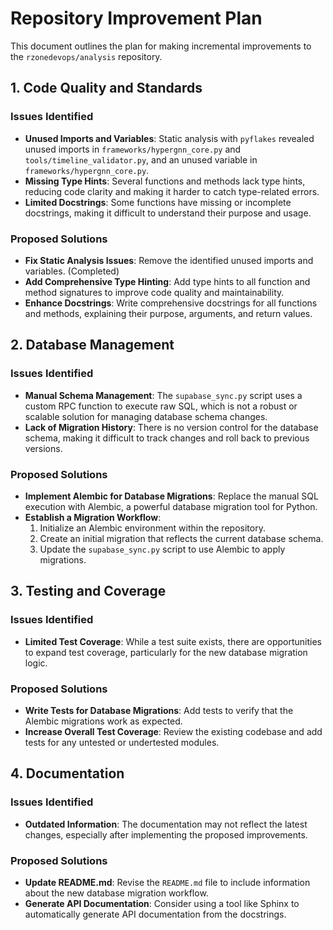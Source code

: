 # Repository Improvement Plan

This document outlines the plan for making incremental improvements to the `rzonedevops/analysis` repository.

## 1. Code Quality and Standards

### Issues Identified

- **Unused Imports and Variables**: Static analysis with `pyflakes` revealed unused imports in `frameworks/hypergnn_core.py` and `tools/timeline_validator.py`, and an unused variable in `frameworks/hypergnn_core.py`.
- **Missing Type Hints**: Several functions and methods lack type hints, reducing code clarity and making it harder to catch type-related errors.
- **Limited Docstrings**: Some functions have missing or incomplete docstrings, making it difficult to understand their purpose and usage.

### Proposed Solutions

- **Fix Static Analysis Issues**: Remove the identified unused imports and variables. (Completed)
- **Add Comprehensive Type Hinting**: Add type hints to all function and method signatures to improve code quality and maintainability.
- **Enhance Docstrings**: Write comprehensive docstrings for all functions and methods, explaining their purpose, arguments, and return values.

## 2. Database Management

### Issues Identified

- **Manual Schema Management**: The `supabase_sync.py` script uses a custom RPC function to execute raw SQL, which is not a robust or scalable solution for managing database schema changes.
- **Lack of Migration History**: There is no version control for the database schema, making it difficult to track changes and roll back to previous versions.

### Proposed Solutions

- **Implement Alembic for Database Migrations**: Replace the manual SQL execution with Alembic, a powerful database migration tool for Python.
- **Establish a Migration Workflow**:
    1. Initialize an Alembic environment within the repository.
    2. Create an initial migration that reflects the current database schema.
    3. Update the `supabase_sync.py` script to use Alembic to apply migrations.

## 3. Testing and Coverage

### Issues Identified

- **Limited Test Coverage**: While a test suite exists, there are opportunities to expand test coverage, particularly for the new database migration logic.

### Proposed Solutions

- **Write Tests for Database Migrations**: Add tests to verify that the Alembic migrations work as expected.
- **Increase Overall Test Coverage**: Review the existing codebase and add tests for any untested or undertested modules.

## 4. Documentation

### Issues Identified

- **Outdated Information**: The documentation may not reflect the latest changes, especially after implementing the proposed improvements.

### Proposed Solutions

- **Update README.md**: Revise the `README.md` file to include information about the new database migration workflow.
- **Generate API Documentation**: Consider using a tool like Sphinx to automatically generate API documentation from the docstrings.

